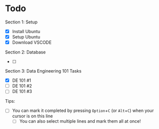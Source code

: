 # Todo

Section 1: Setup

- [x] Install Ubuntu
- [x] Setup Ubuntu
- [x] Download VSCODE

Section 2: Database

- [ ]

Section 3: Data Engineering 101 Tasks

- [x] DE 101 #1
- [ ] DE 101 #2
- [ ] DE 101 #3

Tips:

- [ ] You can mark it completed by pressing `Option`+`C` (or `Alt`+`C`) when your cursor is on this line
  - [ ] You can also select multiple lines and mark them all at once!
